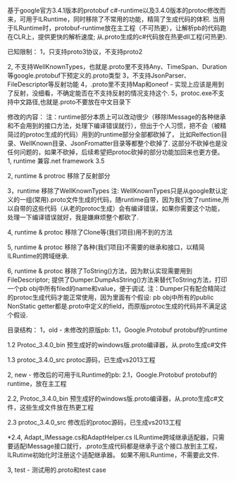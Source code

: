 基于google官方3.4.1版本的protobuf c#-runtime以及3.4.0版本的protoc修改而来，可用于ILRuntime，同时移除了不常用的功能，精简了生成代码的体积.
当用于ILRuntime时，protobuf-runtime放在主工程（不可热更），让解析pb的代码跑在CLR上，提供更快的解析速度; 从.proto生成的c#代码放在热更dll工程(可热更).

已知限制：
  1，只支持proto3协议，不支持proto2

  2, 不支持WellKnownTypes，也就是.proto里不支持Any、TimeSpan、Duration等google.protobuf下预定义的.proto类型
  3，不支持JsonParser、FileDescriptor等反射功能
  4，.proto里不支持Map和oneof - 实现上应该是用到了反射，没细看，不确定能否在不支持反射的情况支持这个.
  5，protoc.exe不支持中文路径,也就是.proto不要放在中文目录下

修改的内容：
  注：runtime部分本质上可以改动很少（移除IMessage的各种继承和不会用到的接口方法，处理下编译错误就行），但出于个人习惯，把不会（被精简过的protoc生成的代码）用到的runtime部分全部都砍掉了，
      比如Relfection目录、WellKnown目录、JsonFromatter目录等都整个砍掉了. 这部分不砍掉也是没任何问题的，如果不砍掉，后续希望把protoc砍掉的部分功能加回来也更方便。
  1, runtime
     兼容.net framework 3.5
  
  2, runtime & protroc 
     移除了反射部分
  
  3，runtime 
     移除了WellKnownTypes
     注: WellKnownTypes只是从google默认定义的一组(常用).proto文件生成的代码，随runtime自带，因为我们改了runtime,所以自带的这些代码（从老的protoc生成）会有编译错误，如果你需要这个功能，处理一下编译错误就好，我是嫌麻烦整个都砍了.

  4, runtime & protoc
     移除了Clone等(我们项目)用不到的方法
  
  5, runtime & protoc
     移除了各种(我们项目)不需要的继承和接口，以精简ILRuntime的跨域继承.
  
  6, runtime & protoc
     移除了ToString()方法，因为默认实现需要用到FileDescriptor; 提供了Dumper.DumpAsString()方法来替代ToString方法，打印一个pb obj中所有filed的name和value，便于调试.
     注：Dumper只有配合精简过的protoc生成代码才能正常使用，因为里面有个假设: pb obj中所有的public NonStatic getter都是.proto中定义的field，而原版protoc生成的代码并不满足这个假设.


目录结构：
1，old - 未修改的原版pb:
   1.1，Google.Protobuf
       protobuf的runtime

   1.2  Protoc_3.4.0_bin
       预生成好的windows版.proto编译器，从.proto生成c#文件

   1.3 protoc_3.4.0_src
       protoc源码，已生成vs2013工程

2, new - 修改后的可用于ILRuntime的pb:
  2.1，Google.Protobuf
       protobuf的runtime，放在主工程
  
  2.2, Protoc_3.4.0_bin
      预生成好的windows版.proto编译器，从.proto生成c#文件，这些生成文件放在热更工程

  2.3 protoc_3.4.0_src
     修改后的protoc源码，已生成vs2013工程
  
  *2.4, Adapt_IMessage.cs和AdaptHelper.cs
      ILRuntime跨域继承适配器，只需要适配IMessage接口就行，.proto生成代码都是继承于这个接口.放到主工程，ILRutime初始化时注册这个适配继承器。
      如果不用ILRuntime，不需要此文件.

3, test - 测试用的.proto和test case




